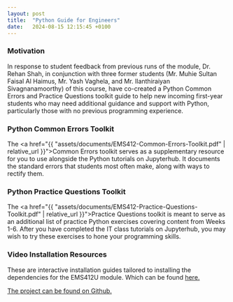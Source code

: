 ```yaml
---
layout: post
title:  "Python Guide for Engineers"
date:   2024-08-15 12:15:45 +0100
---
```


### Motivation

In response to student feedback from previous runs of the module, Dr. Rehan Shah, in conjunction with three former students (Mr. Muhie Sultan Faisal Al Haimus, Mr. Yash Vaghela, and Mr. Ilanthiraiyan Sivagnanamoorthy) of this course, have co-created a Python Common Errors and Practice Questions toolkit guide to help new incoming first-year students who may need additional guidance and support with Python, particularly those with no previous programming experience.

### Python Common Errors Toolkit

The <a href="{{ "assets/documents/EMS412-Common-Errors-Toolkit.pdf" | relative_url }}">Common Errors toolkit</a> serves as a supplementary resource for you to use alongside the Python tutorials on Jupyterhub. It documents the standard errors that students most often make, along with ways to rectify them.

### Python Practice Questions Toolkit

The <a href="{{ "assets/documents/EMS412-Practice-Questions-Toolkit.pdf" | relative_url }}">Practice Questions toolkit</a> is meant to serve as an additional list of practice Python exercises covering content from Weeks 1-6. After you have completed the IT class tutorials on Jupyterhub, you may wish to try these exercises to hone your programming skills.

### Video Installation Resources

These are interactive installation guides tailored to installing the dependencies for the EMS412U module. Which can be found <a href="https://www.youtube.com/watch?v=sRj58RCRRSE&list=PLVTKec-v1Xhsq0B_q3NbLEAafPlh_3XhE">here.</a>


<a href="https://github.com/Muhie/ems412u-python-guides?tab=readme-ov-file#motivation">The project can be found on Github.</a>

